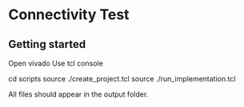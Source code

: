 # Connectivity Test


## Getting started

Open vivado
Use tcl console

cd scripts
source ./create_project.tcl
source ./run_implementation.tcl

All files should appear in the output folder.
